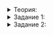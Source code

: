 <details>
<summary>Теория:</summary>

# Параллелим запросы к поисковой системе

При написании параллельных программ нужно осторожно относиться к использованию общей памяти. В последующих темах вы увидите, как попытка изменить один и тот же объект из разных потоков может приводить к ошибкам или даже к аварийному завершению программы.

Однако нет ничего опасного в том, чтобы читать одни и те же данные из разных потоков, не меняя их. Это вам сейчас и предстоит — вы будете одновременно искать несколько запросов в поисковой системе. Модификатор  `const`  поможет понять, что вы на верном пути: работая из разных потоков только с константными методами объекта, можете быть спокойны. Бывают редкие случаи, когда такие методы всё же меняют внутреннее состояние объекта — но это уже забота автора класса.

</details>

<details>
<summary>Задание 1:</summary>

## Задание 1

Это задание — часть итогового проекта восьмого спринта. Оно продолжает проект по разработке поисковой системы из пятого спринта: возьмите решение оттуда в качестве основы. Задание вы будете сдавать на проверку через репозиторий на GitHub. Не забудьте сохранить верное решение.

Напишите функцию  `ProcessQueries`, распараллеливающую обработку нескольких запросов к поисковой системе. Объявление функции:

```cpp
std::vector<std::vector<Document>> ProcessQueries(
    const SearchServer& search_server,
    const std::vector<std::string>& queries);

```

Она принимает N запросов и возвращает вектор длины N, i-й элемент которого — результат вызова  `FindTopDocuments`  для i-го запроса.

### Пример

```cpp
#include "process_queries.h"
#include "search_server.h"

#include <iostream>
#include <string>
#include <vector>

using namespace std;

int main() {
    SearchServer search_server("and with"s);

    int id = 0;
    for (
        const string& text : {
            "funny pet and nasty rat"s,
            "funny pet with curly hair"s,
            "funny pet and not very nasty rat"s,
            "pet with rat and rat and rat"s,
            "nasty rat with curly hair"s,
        }
    ) {
        search_server.AddDocument(++id, text, DocumentStatus::ACTUAL, {1, 2});
    }

    const vector<string> queries = {
        "nasty rat -not"s,
        "not very funny nasty pet"s,
        "curly hair"s
    };
    id = 0;
    for (
        const auto& documents : ProcessQueries(search_server, queries)
    ) {
        cout << documents.size() << " documents for query ["s << queries[id++] << "]"s << endl;
    }

    return 0;
}

```

Вывод:

```
3 documents for query [nasty rat -not]
5 documents for query [not very funny nasty pet]
2 documents for query [curly hair]

```

### Ограничения

Поисковые запросы корректны и не порождают исключений.

### Что отправлять на проверку

Заголовочные файлы и файлы с реализацией, которые содержат класс  `SearchServer`, написанные ранее вспомогательные функции и новую функцию  `ProcessQueries`. Функция  `main`  будет проигнорирована.

### Как будет тестироваться ваш код

Правильность работы функции будет проверена юнит-тестами.

Время работы вашей функции должно быть по крайней мере вдвое меньше, чем у тривиального решения:

```cpp
    for (const std::string& query : queries) {
        documents_lists.push_back(search_server.FindTopDocuments(query));
    }

```

Мы проверим это на таких входных данных:

-   поисковая система из 20 000 документов, не более 10 слов в каждом;
-   2 000 поисковых запросов, не более 7 слов в каждом;
-   все слова — из словаря, состоящего из 2 000 слов длиной не более 25 букв.

Вы можете ориентироваться на следующий бенчмарк:

```cpp
#include "search_server.h"

#include <iostream>
#include <random>
#include <string>
#include <vector>

#include "log_duration.h"

using namespace std;

string GenerateWord(mt19937& generator, int max_length) {
    const int length = uniform_int_distribution(1, max_length)(generator);
    string word;
    word.reserve(length);
    for (int i = 0; i < length; ++i) {
        word.push_back(uniform_int_distribution('a', 'z')(generator));
    }
    return word;
}

vector<string> GenerateDictionary(mt19937& generator, int word_count, int max_length) {
    vector<string> words;
    words.reserve(word_count);
    for (int i = 0; i < word_count; ++i) {
        words.push_back(GenerateWord(generator, max_length));
    }
    sort(words.begin(), words.end());
    words.erase(unique(words.begin(), words.end()), words.end());
    return words;
}

string GenerateQuery(mt19937& generator, const vector<string>& dictionary, int max_word_count) {
    const int word_count = uniform_int_distribution(1, max_word_count)(generator);
    string query;
    for (int i = 0; i < word_count; ++i) {
        if (!query.empty()) {
            query.push_back(' ');
        }
        query += dictionary[uniform_int_distribution<int>(0, dictionary.size() - 1)(generator)];
    }
    return query;
}

vector<string> GenerateQueries(mt19937& generator, const vector<string>& dictionary, int query_count, int max_word_count) {
    vector<string> queries;
    queries.reserve(query_count);
    for (int i = 0; i < query_count; ++i) {
        queries.push_back(GenerateQuery(generator, dictionary, max_word_count));
    }
    return queries;
}

template <typename QueriesProcessor>
void Test(string_view mark, QueriesProcessor processor, const SearchServer& search_server, const vector<string>& queries) {
    LOG_DURATION(mark);
    const auto documents_lists = processor(search_server, queries);
}

#define TEST(processor) Test(#processor, processor, search_server, queries)

int main() {
    mt19937 generator;
    const auto dictionary = GenerateDictionary(generator, 2'000, 25);
    const auto documents = GenerateQueries(generator, dictionary, 20'000, 10);

    SearchServer search_server(dictionary[0]);
    for (size_t i = 0; i < documents.size(); ++i) {
        search_server.AddDocument(i, documents[i], DocumentStatus::ACTUAL, {1, 2, 3});
    }

    const auto queries = GenerateQueries(generator, dictionary, 2'000, 7);
    TEST(ProcessQueries);
}

```

### Подсказка

Достаточно применить функцию  `transform`, которая запишет результат в вектор, заранее созданный с нужной длиной.

</details>

<details>
<summary>Задание 2:</summary>

## Задание 2

Это задание — часть итогового проекта восьмого спринта. Вы будете сдавать его на проверку через репозиторий на GitHub. Не забудьте сохранить верное решение.

Напишите функцию  `ProcessQueriesJoined`. Она должна, подобно функции  `ProcessQueries`, распараллеливать обработку нескольких запросов к поисковой системе, но возвращать набор документов в плоском виде. Объявление функции:

```cpp
/* набор объектов Document */ ProcessQueriesJoined(
    const SearchServer& search_server,
    const std::vector<std::string>& queries);

```

Функция должна вернуть объект  `documents`. Для него можно написать  `for (const Document& document : documents)`  и получить сначала все документы из результата вызова  `FindTopDocuments`  для первого запроса, затем для второго и так далее. Количество итераций такого цикла должно быть равно суммарному размеру внутренних векторов, возвращаемых функцией  `ProcessQueries`.

Конкретный тип возвращаемого значения остаётся на ваше усмотрение: это может быть как  `vector<Document>`  или  `list<Document>`, так и ваш собственный тип данных с определёнными методами  `begin`  и  `end`. Главное — чтобы работал  `for`, и скорость была приемлемой.

### Пример

```cpp
#include "process_queries.h"
#include "search_server.h"

#include <iostream>
#include <string>
#include <vector>

using namespace std;

int main() {
    SearchServer search_server("and with"s);

    int id = 0;
    for (
        const string& text : {
            "funny pet and nasty rat"s,
            "funny pet with curly hair"s,
            "funny pet and not very nasty rat"s,
            "pet with rat and rat and rat"s,
            "nasty rat with curly hair"s,
        }
    ) {
        search_server.AddDocument(++id, text, DocumentStatus::ACTUAL, {1, 2});
    }

    const vector<string> queries = {
        "nasty rat -not"s,
        "not very funny nasty pet"s,
        "curly hair"s
    };
    for (const Document& document : ProcessQueriesJoined(search_server, queries)) {
        cout << "Document "s << document.id << " matched with relevance "s << document.relevance << endl;
    }

    return 0;
}

```

Вывод:

```
Document 1 matched with relevance 0.183492
Document 5 matched with relevance 0.183492
Document 4 matched with relevance 0.167358
Document 3 matched with relevance 0.743945
Document 1 matched with relevance 0.311199
Document 2 matched with relevance 0.183492
Document 5 matched with relevance 0.127706
Document 4 matched with relevance 0.0557859
Document 2 matched with relevance 0.458145
Document 5 matched with relevance 0.458145

```

### Ограничения

Поисковые запросы корректны и не порождают исключений.

### Что отправлять на проверку

Заголовочные файлы и файлы с реализацией, содержащие класс  `SearchServer`, написанные ранее вспомогательные функции и новую функцию  `ProcessQueriesJoined`. Функция  `main`  будет проигнорирована.

### Как будет тестироваться ваш код

Правильность работы функции будет проверена юнит-тестами.

Как и в предыдущей задаче, время работы вашей функции должно быть по крайней мере вдвое меньше, чем у тривиального решения с последовательными вызовами  `FindTopDocuments`.

Мы проверим это на таких входных данных:

-   поисковая система из 20 000 документов, не более 10 слов в каждом;
-   2 000 поисковых запросов, не более 7 слов в каждом;
-   все слова — из словаря, состоящего из 2 000 слов длиной не более 25 букв.

### Подсказка

Попробуйте разные варианты:

-   как можно проще переиспользовать предыдущее решение;
-   применить вместо вектора легко объединяемый контейнер;
-   и что угодно ещё, что подскажет вам фантазия.

</details>
